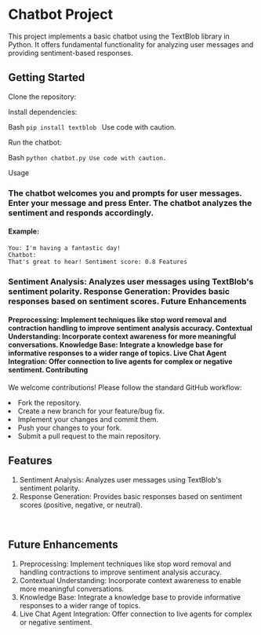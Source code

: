 # Chatbot Project

This project implements a basic chatbot using the TextBlob library in Python. It offers fundamental functionality for analyzing user messages and providing sentiment-based responses.

 ## Getting Started

Clone the repository:

Install dependencies:

Bash
<code>pip install textblob </code>
Use code with caution.


Run the chatbot:

Bash
<code>python chatbot.py
Use code with caution.</code>

Usage

<h3>The chatbot welcomes you and prompts for user messages. Enter your message and press Enter. The chatbot analyzes the sentiment and responds accordingly.</h3>

<h4>Example:</h4>

<code>You: I'm having a fantastic day!</code></br>
<code>Chatbot: That's great to hear! Sentiment score: 0.8
Features</code>

<h3>Sentiment Analysis: Analyzes user messages using TextBlob's sentiment polarity.
Response Generation: Provides basic responses based on sentiment scores.
Future Enhancements</h3>

<h4>Preprocessing: Implement techniques like stop word removal and contraction handling to improve sentiment analysis accuracy.
Contextual Understanding: Incorporate context awareness for more meaningful conversations.
Knowledge Base: Integrate a knowledge base for informative responses to a wider range of topics.
Live Chat Agent Integration: Offer connection to live agents for complex or negative sentiment.
Contributing</h4>

We welcome contributions! Please follow the standard GitHub workflow:

<li>Fork the repository.</li>
<li>Create a new branch for your feature/bug fix.</li>
<li>Implement your changes and commit them.</li>
<li>Push your changes to your fork.</li>
<li>Submit a pull request to the main repository. </li> 


<h2>Features</h2>

<ol>
<li>Sentiment Analysis: Analyzes user messages using TextBlob's sentiment polarity.</li>
<li>Response Generation: Provides basic responses based on sentiment scores (positive, negative, or neutral).</li>
</ol>

</br>

<h2>Future Enhancements</h2>
<ol>
<li>Preprocessing: Implement techniques like stop word removal and handling contractions to improve sentiment analysis accuracy.</li>
<li>Contextual Understanding: Incorporate context awareness to enable more meaningful conversations.</li>
<li>Knowledge Base: Integrate a knowledge base to provide informative responses to a wider range of topics.</li>
<li>Live Chat Agent Integration: Offer connection to live agents for complex or negative sentiment.</li>
</ol>



